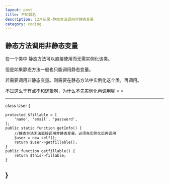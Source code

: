 ```yaml
---
layout: post
title: 不知其名
description: 12月记录-静态方法调用非静态变量
category: coding
---
```


## 静态方法调用非静态变量  

在一个类中 静态方法可以直接使用而无需实例化该类。  

但是如果静态方法一般也只能调用静态变量。  

若需要调用非静态变量。则需要在静态方法中实例化这个类，再调用。  

不过这么干有点不和逻辑啊，为什么不先实例化再调用呢 = =   

---
class User {
	
	protected $fillable = [
		'name', 'email', 'password',
	];
	public static function getInfo() {
		//静态方法无法直接调用非静态变量，必须先实例化后再调用
		$user = new self();
		return $user->getfillable();
	}
	public function getfillable() {
		return $this->fillable;
	}
}
---






[Dong David]: http://www.DongDavid.com  "Dong David"
